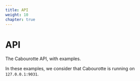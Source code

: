 ```yaml
---
title: API
weight: 10
chapter: true
---
```


# API

The Cabourotte API, with examples.

In these examples, we consider that Cabourotte is running on `127.0.0.1:9031`.
